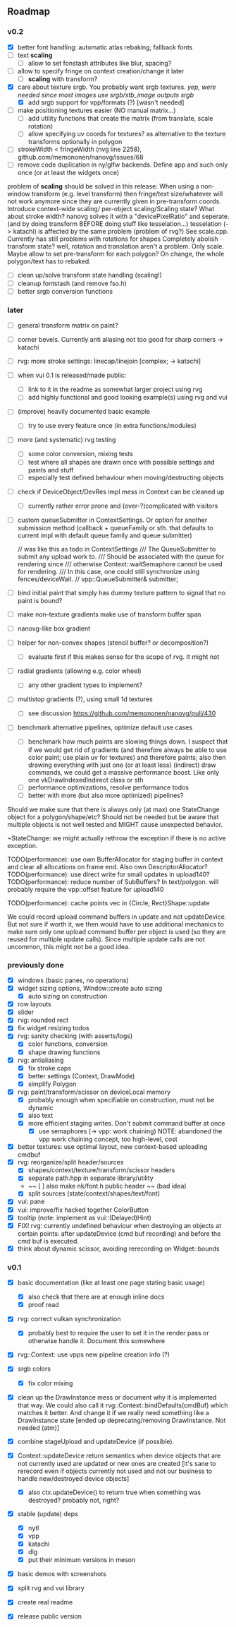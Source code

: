 ## Roadmap

### v0.2

- [x] better font handling: automatic atlas rebaking, fallback fonts
- [ ] text __scaling__
	- [ ] allow to set fonstash attributes like blur, spacing?
- [ ] allow to specify fringe on context creation/change it later
	- [ ] __scaling__ with transform?
- [x] care about texture srgb. You probably want srgb textures.
      _yep, were needed since most images use srgb/stb_image outputs srgb_
	- [x] add srgb support for vpp/formats (?) [wasn't needed]
- [ ] make positioning textures easier (NO manual matrix...)
	- [ ] add utility functions that create the matrix (from translate,
	      scale rotation)
	- [ ] allow specifying uv coords for textures?
		  as alternative to the texture transforms
		  optionally in polygon
- [ ] strokeWidth < fringeWidth (nvg line 2258), github.com/memononen/nanovg/issues/68
- [ ] remove code duplication in ny/glfw backends. Define app and such
      only once (or at least the widgets once)

problem of __scaling__ should be solved in this release:
	When using a non-window transform (e.g. level transform) then
	fringe/text size/whatever will not work anymore since they are currently
	given in pre-transform coords. Introduce context-wide scaling/
	per-object scaling/Scaling state? What about stroke width?
	nanovg solves it with a "devicePixelRatio" and seperate.
	(and by doing transform BEFORE doing stuff like tesselation...)
	tesselation (-> katachi) is affected by the same problem (problem
	of rvg?)
	See scale.cpp. Currently has still problems with rotations for shapes
Completely abolish transform state?
	well, rotation and translation aren't a problem. Only scale.
	Maybe allow to set pre-transform for each polygon? On change,
	the whole polygon/text has to rebaked.

- [ ] clean up/solve transform state handling (scaling!)
- [ ] cleanup fontstash (and remove fso.h)
- [ ] better srgb conversion functions

### later

- [ ] general transform matrix on paint?
- [ ] corner bevels. Currently anti aliasing not too good for sharp corners
      -> katachi
- [ ] rvg: more stroke settings: linecap/linejoin [complex; -> katachi]
- [ ] when vui 0.1 is released/made public:
	- [ ] link to it in the readme as somewhat larger project using rvg
	- [ ] add highly functional and good looking example(s) using rvg and vui

- [ ] (improve) heavily documented basic example
	- [ ] try to use every feature once (in extra functions/modules)
- [ ] more (and systematic) rvg testing
	- [ ] some color conversion, mixing tests
	- [ ] test where all shapes are drawn once with possible settings
	      and paints and stuff
	- [ ] especially test defined behaviour when moving/destructing
	      objects
- [ ] check if DeviceObject/DevRes impl mess in Context can be cleaned up
	- [ ] currently rather error prone and (over-?)complicated with visitors
- [ ] custom queueSubmitter in ContextSettings. Or option for another
      submission method (callback + queueFamily or sth. that defaults
	  to current impl with default queue family and queue submitter)

	// was like this as todo in ContextSettings
	/// The QueueSubmitter to submit any upload work to.
	/// Should be associated with the queue for rendering since
	/// otherwise Context::waitSemaphore cannot be used for rendering.
	/// In this case, one could still synchronize using fences/deviceWait.
	// vpp::QueueSubmitter& submitter;
- [ ] bind initial paint that simply has dummy texture pattern to signal
      that no paint is bound?
- [ ] make non-texture gradients make use of transform buffer span
- [ ] nanovg-like box gradient
- [ ] helper for non-convex shapes (stencil buffer? or decomposition?)
	- [ ] evaluate first if this makes sense for the scope of rvg. It might not
- [ ] radial gradients (allowing e.g. color wheel)
	- [ ] any other gradient types to implement?
- [ ] multistop gradients (?), using small 1d textures
	- [ ] see discussion https://github.com/memononen/nanovg/pull/430
- [ ] benchmark alternative pipelines, optimize default use cases
	- [ ] benchmark how much paints are slowing things down. I suspect
        that if we would get rid of gradients (and therefore always
		be able to use color paint; use plain uv for textures) and
		therefore paints; also then drawing everything with just one
		(or at least less) (indirect) draw commands, we could get
		a massive performance boost. Like only one vkDrawIndexedIndirect
		class or sth
  - [ ] performance optimizations, resolve performance todos
  - [ ] better with more (but also more optimized) pipelines?

Should we make sure that there is always only (at max) one StateChange
object for a polygon/shape/etc? Should not be needed but be
aware that multiple objects is not well tested and MIGHT
cause unexpected behavior.

~StateChange: we might actually rethrow the exception if there
is no active exception.

TODO(performance): use own BufferAllocator for staging buffer in context
  and clear all allocations on frame end. Also own DescriptorAllocator?
TODO(performance): use direct write for small updates in upload140?
TODO(performance): reduce number of SubBuffers? In text/polygon.
  will probably require the vpp::offset feature for upload140

TODO(performance): cache points vec in {Circle, Rect}Shape::update


We could record upload command buffers in update and not updateDevice.
But not sure if worth it, we then would have to use additional
mechanics to make sure only one upload command buffer per object
is used (so they are reused for multiple update calls).
Since multiple update calls are not uncommon, this might
not be a good idea.

### previously done

- [x] windows (basic panes, no operations)
- [x] widget sizing options, Window::create auto sizing
  - [x] auto sizing on construction
- [x] row layouts
- [x] slider
- [x] rvg: rounded rect
- [x] fix widget resizing todos
- [x] rvg: sanity checking (with asserts/logs)
  - [x] color functions, conversion
  - [x] shape drawing functions
- [x] rvg: antialiasing
  - [x] fix stroke caps
  - [x] better settings (Context, DrawMode)
  - [x] simplify Polygon
- [x] rvg: paint/transform/scissor on deviceLocal memory
  - [x] probably enough when specifiable on construction, must not be dynamic
  - [x] also text
  - [x] more efficient staging writes. Don't submit command buffer at once
    - [x] use semaphores (-> vpp: work chaining)
	      NOTE: abandoned the vpp work chaining concept, too high-level, cost
- [x] better textures: use optimal layout, new context-based uploading cmdbuf
- [x] rvg: reorganize/split header/sources
  - [x] shapes/context/texture/transform/scissor headers
  - [x] separate path.hpp in separate library/utility
  - ~~ [ ] also make nk/font.h public header ~~ (bad idea)
  - [x] split sources (state/context/shapes/text/font)
- [x] vui: pane
- [x] vui: improve/fix hacked together ColorButton
- [x] tooltip (note: implement as vui::(Delayed)Hint)
- [x] FIX! rvg: currently undefined behaviour when destroying an objects at
	certain points: after updateDevice (cmd buf recording) and before
	the cmd buf is executed.
- [x] think about dynamic scissor, avoiding rerecording on Widget::bounds

### v0.1

- [x] basic documentation (like at least one page stating basic usage)
  - [x] also check that there are at enough inline docs
  - [x] proof read
- [x] rvg: correct vulkan synchronization
  - [x] probably best to require the user to set it in the render pass or
        otherwise handle it. Document this somewhere
- [x] rvg::Context: use vpps new pipeline creation info (?)
- [x] srgb colors
	- [x] fix color mixing
- [x] clean up the DrawInstance mess
      or document why it is implemented that way.
	  We could also call it rvg::Context::bindDefaults(cmdBuf) which
	  matches it better. And change it if we really need something
	  like a DrawInstance state
	  [ended up deprecatng/removing DrawInstance. Not needed (atm)]
- [x] combine stageUpload and updateDevice (if possible).
- [x] Context::updateDevice return semantics when device objects that are not
      currently used are updated or new ones are created
	  [it's sane to rerecord even if objects currently not used and not
	   our business to handle new/destroyed device objects]
	- [x] also ctx.updateDevice() to return true when something was destroyed?
		  probably not, right?
- [x] stable (update) deps
	- [x] nytl
	- [x] vpp
	- [x] katachi
	- [x] dlg
	- [x] put their minimum versions in meson
- [x] basic demos with screenshots
- [x] split rvg and vui library
- [x] create real readme
- [x] release public version

